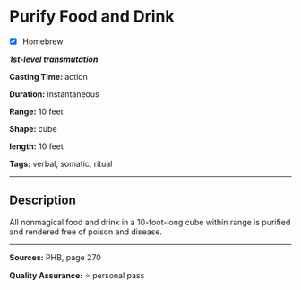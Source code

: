 # Purify Food and Drink

- [x] Homebrew

***1st-level transmutation***

**Casting Time:** action

**Duration:** instantaneous

**Range:** 10 feet

**Shape:** cube

**length:** 10 feet

**Tags:** verbal, somatic, ritual

---

## Description
All nonmagical food and drink in a 10-foot-long cube within range is purified and rendered free of poison and disease.

---

**Sources:** PHB, page 270

**Quality Assurance:** :star: personal pass
